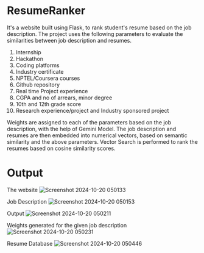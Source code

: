 # ResumeRanker

It's a website built using Flask, to rank student's resume based on the job description. The project uses the following parameters to evaluate the similarities between job description and resumes.

1. Internship
2. Hackathon
3. Coding platforms
4. Industry certificate
5. NPTEL/Coursera courses
6. Github repository
7. Real time Project experience
8. CGPA and no of arrears, minor degree
9. 10th and 12th grade score
10. Research experience/project and Industry sponsored project

Weights are assigned to each of the parameters based on the job description, with the help of Gemini Model.
The job description and resumes are then embedded into numerical vectors, based on semantic similarity and the above parameters.
Vector Search is performed to rank the resumes based on cosine similarity scores.

# Output

The website
![Screenshot 2024-10-20 050133](https://github.com/user-attachments/assets/452145c7-f27e-4807-a455-523fec0ccb48)

Job Description
![Screenshot 2024-10-20 050153](https://github.com/user-attachments/assets/84e4f797-b39d-4b2f-85b0-71db9939e640)

Output
![Screenshot 2024-10-20 050211](https://github.com/user-attachments/assets/8716fcf9-40a8-4e95-8139-558f514ba694)

Weights generated for the given job description
![Screenshot 2024-10-20 050231](https://github.com/user-attachments/assets/1b49e1f1-7822-4e3e-b508-5ac1d3f3e207)

Resume Database
![Screenshot 2024-10-20 050446](https://github.com/user-attachments/assets/e1a95813-9c3e-4c02-bed5-757f3e1ecaf4)
